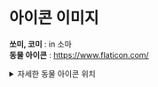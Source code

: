 # 아이콘 이미지

**쏘미, 코미** : in 소마  
**동물 아이콘** : https://www.flaticon.com/

<details>
<summary>자세한 동물 아이콘 위치</summary>

<!-- summary 아래 한칸 공백 두어야함 -->

[Lion](https://www.flaticon.com/free-icon/lion_616412?term=animal&page=1&position=5&origin=search&related_id=616412)

[Cat](https://www.flaticon.com/free-icon/manx_6855234?term=cat&page=1&position=40&origin=style&related_id=6855234)

[Dog](https://www.flaticon.com/free-icon/corgi_4364519?term=dog&page=1&position=3&origin=style&related_id=4364519)

[Fox](https://www.flaticon.com/free-icon/fox_523443?term=fox&page=1&position=7&origin=style&related_id=523443)

[Bunny](https://www.flaticon.com/free-icon/easter-bunny_347438?term=rabbit&page=1&position=8&origin=style&related_id=347438)

[Monkey](https://www.flaticon.com/free-icon/chimpanzee_2281136?term=monkey&page=1&position=13&origin=style&related_id=2281136)

[Chicken](https://www.flaticon.com/free-icon/chicken_616445?term=chicken&page=1&position=52&origin=style&related_id=616445)

[Cow](https://www.flaticon.com/free-icon/sacred-cow_2230283?term=cow&page=1&position=3&origin=style&related_id=2230283)

[Pig](https://www.flaticon.com/free-icon/pig_2174069?term=pig&page=1&position=7&origin=style&related_id=2174069)

</details>
